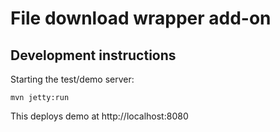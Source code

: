 # File download wrapper add-on

## Development instructions

Starting the test/demo server:
```
mvn jetty:run
```

This deploys demo at http://localhost:8080

